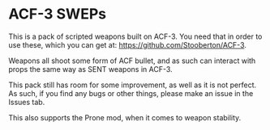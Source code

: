 # ACF-3 SWEPs

This is a pack of scripted weapons built on ACF-3.
You need that in order to use these, which you can get at: https://github.com/Stooberton/ACF-3.

Weapons all shoot some form of ACF bullet, and as such can interact with props the same way as SENT weapons in ACF-3.

This pack still has room for some improvement, as well as it is not perfect.
As such, if you find any bugs or other things, please make an issue in the Issues tab.

This also supports the Prone mod, when it comes to weapon stability.
